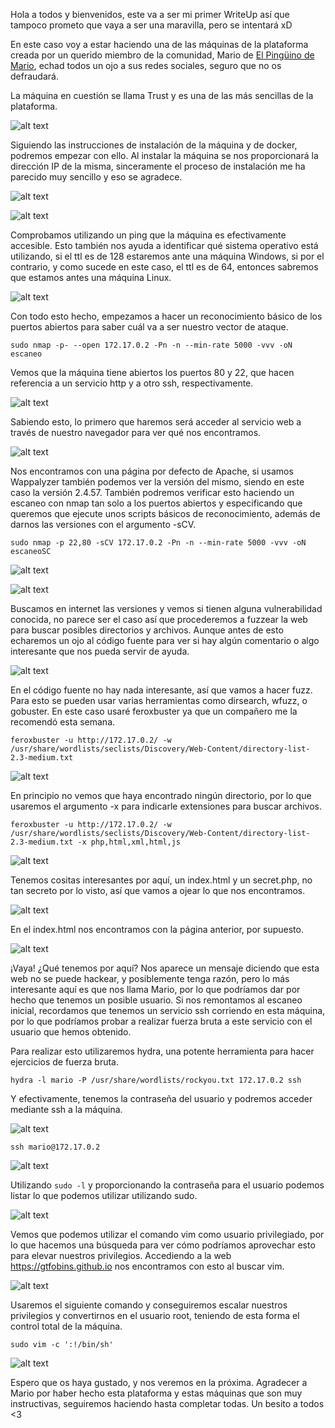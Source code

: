 Hola a todos y bienvenidos, este va a ser mi primer WriteUp así que tampoco prometo que vaya a ser una maravilla, pero se intentará xD

En este caso voy a estar haciendo una de las máquinas de la plataforma creada por un querido miembro de la comunidad, Mario de [El Pingüino de Mario](https://www.youtube.com/@ElPinguinoDeMario), echad todos un ojo a sus redes sociales, seguro que no os defraudará.

La máquina en cuestión se llama Trust y es una de las más sencillas de la plataforma.

![alt text](images/image.png)

Siguiendo las instrucciones de instalación de la máquina y de docker, podremos empezar con ello. Al instalar la máquina se nos proporcionará la dirección IP de la misma, sinceramente el proceso de instalación me ha parecido muy sencillo y eso se agradece.

![alt text](images/image-1.png)

![alt text](images/image-2.png)

Comprobamos utilizando un ping que la máquina es efectivamente accesible. Esto también nos ayuda a identificar qué sistema operativo está utilizando, si el ttl es de 128 estaremos ante una máquina Windows, si por el contrario, y como sucede en este caso, el ttl es de 64, entonces sabremos que estamos antes una máquina Linux.

![alt text](images/image-3.png)

Con todo esto hecho, empezamos a hacer un reconocimiento básico de los puertos abiertos para saber cuál va a ser nuestro vector de ataque.

`sudo nmap -p- --open 172.17.0.2 -Pn -n --min-rate 5000 -vvv -oN escaneo`

Vemos que la máquina tiene abiertos los puertos 80 y 22, que hacen referencia a un servicio http y a otro ssh, respectivamente.

![alt text](images/image-4.png)

Sabiendo esto, lo primero que haremos será acceder al servicio web a través de nuestro navegador para ver qué nos encontramos.

![alt text](images/image-5.png)

Nos encontramos con una página por defecto de Apache, si usamos Wappalyzer también podemos ver la versión del mismo, siendo en este caso la versión 2.4.57. También podremos verificar esto haciendo un escaneo con nmap tan solo a los puertos abiertos y especificando que queremos que ejecute unos scripts básicos de reconocimiento, además de darnos las versiones con el argumento -sCV.

`sudo nmap -p 22,80 -sCV 172.17.0.2 -Pn -n --min-rate 5000 -vvv -oN escaneoSC`

![alt text](images/image-6.png)

![alt text](images/image-7.png)

Buscamos en internet las versiones y vemos si tienen alguna vulnerabilidad conocida, no parece ser el caso así que procederemos a fuzzear la web para buscar posibles directorios y archivos. Aunque antes de esto echaremos un ojo al código fuente para ver si hay algún comentario o algo interesante que nos pueda servir de ayuda.

![alt text](images/image-8.png)

En el código fuente no hay nada interesante, así que vamos a hacer fuzz. Para esto se pueden usar varias herramientas como dirsearch, wfuzz, o gobuster. En este caso usaré feroxbuster ya que un compañero me la recomendó esta semana. 

`feroxbuster -u http://172.17.0.2/ -w /usr/share/wordlists/seclists/Discovery/Web-Content/directory-list-2.3-medium.txt`

![alt text](images/image-9.png)

En principio no vemos que haya encontrado ningún directorio, por lo que usaremos el argumento -x para indicarle extensiones para buscar archivos.

`feroxbuster -u http://172.17.0.2/ -w /usr/share/wordlists/seclists/Discovery/Web-Content/directory-list-2.3-medium.txt -x php,html,xml,html,js`

![alt text](images/image-10.png)

Tenemos cositas interesantes por aquí, un index.html y un secret.php, no tan secreto por lo visto, así que vamos a ojear lo que nos encontramos.

![alt text](images/image-11.png)

En el index.html nos encontramos con la página anterior, por supuesto.

![alt text](images/image-12.png)

¡Vaya! ¿Qué tenemos por aquí? Nos aparece un mensaje diciendo que esta web no se puede hackear, y posiblemente tenga razón, pero lo más interesante aquí es que nos llama Mario, por lo que podríamos dar por hecho que tenemos un posible usuario. Si nos remontamos al escaneo inicial, recordamos que tenemos un servicio ssh corriendo en esta máquina, por lo que podríamos probar a realizar fuerza bruta a este servicio con el usuario que hemos obtenido.

Para realizar esto utilizaremos hydra, una potente herramienta para hacer ejercicios de fuerza bruta.

`hydra -l mario -P /usr/share/wordlists/rockyou.txt 172.17.0.2 ssh`

Y efectivamente, tenemos la contraseña del usuario y podremos acceder mediante ssh a la máquina.

![alt text](images/image-13.png)

`ssh mario@172.17.0.2`

![alt text](images/image-14.png)

Utilizando `sudo -l` y proporcionando la contraseña para el usuario podemos listar lo que podemos utilizar utilizando sudo.

![alt text](images/image-15.png)

Vemos que podemos utilizar el comando vim como usuario privilegiado, por lo que hacemos una búsqueda para ver cómo podríamos aprovechar esto para elevar nuestros privilegios. Accediendo a la web https://gtfobins.github.io nos encontramos con esto al buscar vim.

![alt text](images/image-16.png)

Usaremos el siguiente comando y conseguiremos escalar nuestros privilegios y convertirnos en el usuario root, teniendo de esta forma el control total de la máquina.

`sudo vim -c ':!/bin/sh'`

![alt text](images/image-17.png)

Espero que os haya gustado, y nos veremos en la próxima. Agradecer a Mario por haber hecho esta plataforma y estas máquinas que son muy instructivas, seguiremos haciendo hasta completar todas. Un besito a todos <3







